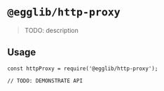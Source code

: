 # `@egglib/http-proxy`

> TODO: description

## Usage

```
const httpProxy = require('@egglib/http-proxy');

// TODO: DEMONSTRATE API
```
